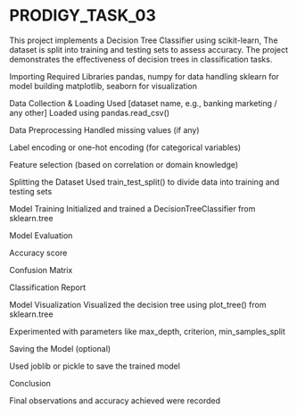 # PRODIGY_TASK_03
This project implements a Decision Tree Classifier using scikit-learn, The dataset is split into training and testing sets to assess accuracy. The project demonstrates the effectiveness of decision trees in classification tasks.

Importing Required Libraries
pandas, numpy for data handling
sklearn for model building
matplotlib, seaborn for visualization

Data Collection & Loading
Used [dataset name, e.g., banking marketing / any other]
Loaded using pandas.read_csv()

Data Preprocessing
Handled missing values (if any)

Label encoding or one-hot encoding (for categorical variables)

Feature selection (based on correlation or domain knowledge)

Splitting the Dataset
Used train_test_split() to divide data into training and testing sets

Model Training
Initialized and trained a DecisionTreeClassifier from sklearn.tree

Model Evaluation

Accuracy score

Confusion Matrix

Classification Report

Model Visualization
Visualized the decision tree using plot_tree() from sklearn.tree

Experimented with parameters like max_depth, criterion, min_samples_split

Saving the Model (optional)

Used joblib or pickle to save the trained model

Conclusion

Final observations and accuracy achieved were recorded
